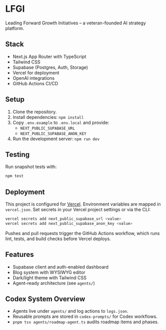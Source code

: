 # LFGI

Leading Forward Growth Initiatives – a veteran-founded AI strategy platform.

## Stack

- Next.js App Router with TypeScript
- Tailwind CSS
- Supabase (Postgres, Auth, Storage)
- Vercel for deployment
- OpenAI integrations
- GitHub Actions CI/CD

## Setup

1. Clone the repository.
2. Install dependencies: `npm install`
3. Copy `.env.example` to `.env.local` and provide:
   - `NEXT_PUBLIC_SUPABASE_URL`
   - `NEXT_PUBLIC_SUPABASE_ANON_KEY`
4. Run the development server: `npm run dev`

## Testing

Run snapshot tests with:

```bash
npm test
```

## Deployment

This project is configured for [Vercel](https://vercel.com/). Environment
variables are mapped in `vercel.json`. Set secrets in your Vercel project
settings or via the CLI:

```bash
vercel secrets add next_public_supabase_url <value>
vercel secrets add next_public_supabase_anon_key <value>
```

Pushes and pull requests trigger the GitHub Actions workflow, which runs lint,
tests, and build checks before Vercel deploys.

## Features

- Supabase client and auth-enabled dashboard
- Blog system with WYSIWYG editor
- Dark/light theme with Tailwind CSS
- Agent-ready architecture (see `agents/`)

## Codex System Overview
- Agents live under `agents/` and log actions to `logs.json`.
- Reusable prompts are stored in `codex-prompts/` for Codex workflows.
- `pnpm tsx agents/roadmap-agent.ts` audits roadmap items and phases.
